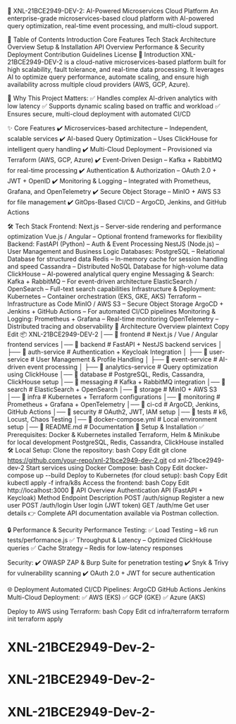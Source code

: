 🚀 XNL-21BCE2949-DEV-2: AI-Powered Microservices Cloud Platform
An enterprise-grade microservices-based cloud platform with AI-powered query optimization, real-time event processing, and multi-cloud support.

📌 Table of Contents
Introduction
Core Features
Tech Stack
Architecture Overview
Setup & Installation
API Overview
Performance & Security
Deployment
Contribution Guidelines
License
🔹 Introduction
XNL-21BCE2949-DEV-2 is a cloud-native microservices-based platform built for high scalability, fault tolerance, and real-time data processing. It leverages AI to optimize query performance, automate scaling, and ensure high availability across multiple cloud providers (AWS, GCP, Azure).

🌟 Why This Project Matters:
✅ Handles complex AI-driven analytics with low latency
✅ Supports dynamic scaling based on traffic and workload
✅ Ensures secure, multi-cloud deployment with automated CI/CD

✨ Core Features
✔️ Microservices-based architecture – Independent, scalable services
✔️ AI-based Query Optimization – Uses ClickHouse for intelligent query handling
✔️ Multi-Cloud Deployment – Provisioned via Terraform (AWS, GCP, Azure)
✔️ Event-Driven Design – Kafka + RabbitMQ for real-time processing
✔️ Authentication & Authorization – OAuth 2.0 + JWT + OpenID
✔️ Monitoring & Logging – Integrated with Prometheus, Grafana, and OpenTelemetry
✔️ Secure Object Storage – MinIO + AWS S3 for file management
✔️ GitOps-Based CI/CD – ArgoCD, Jenkins, and GitHub Actions

🛠 Tech Stack
Frontend:
Next.js – Server-side rendering and performance optimization
Vue.js / Angular – Optional frontend frameworks for flexibility
Backend:
FastAPI (Python) – Auth & Event Processing
NestJS (Node.js) – User Management and Business Logic
Databases:
PostgreSQL – Relational Database for structured data
Redis – In-memory cache for session handling and speed
Cassandra – Distributed NoSQL Database for high-volume data
ClickHouse – AI-powered analytical query engine
Messaging & Search:
Kafka + RabbitMQ – For event-driven architecture
ElasticSearch / OpenSearch – Full-text search capabilities
Infrastructure & Deployment:
Kubernetes – Container orchestration (EKS, GKE, AKS)
Terraform – Infrastructure as Code
MinIO / AWS S3 – Secure Object Storage
ArgoCD + Jenkins + GitHub Actions – For automated CI/CD pipelines
Monitoring & Logging:
Prometheus + Grafana – Real-time monitoring
OpenTelemetry – Distributed tracing and observability
📂 Architecture Overview
plaintext
Copy
Edit
📦 XNL-21BCE2949-DEV-2
│── 📁 frontend               # Next.js / Vue / Angular frontend services
│── 📁 backend                # FastAPI + NestJS backend services
│   ├── 📁 auth-service       # Authentication + Keycloak Integration
│   ├── 📁 user-service       # User Management & Profile Handling
│   ├── 📁 event-service      # AI-driven event processing
│   ├── 📁 analytics-service  # Query optimization using ClickHouse
│── 📁 database               # PostgreSQL, Redis, Cassandra, ClickHouse setup
│── 📁 messaging              # Kafka + RabbitMQ integration
│── 📁 search                 # ElasticSearch + OpenSearch
│── 📁 storage                # MinIO + AWS S3
│── 📁 infra                  # Kubernetes + Terraform configurations
│── 📁 monitoring             # Prometheus + Grafana + OpenTelemetry
│── 📁 ci-cd                  # ArgoCD, Jenkins, GitHub Actions
│── 📁 security               # OAuth2, JWT, IAM setup
│── 📁 tests                  # k6, Locust, Chaos Testing
│── 📄 docker-compose.yml     # Local environment setup
│── 📄 README.md              # Documentation
🚀 Setup & Installation
✅ Prerequisites:
Docker & Kubernetes installed
Terraform, Helm & Minikube for local development
PostgreSQL, Redis, Cassandra, ClickHouse installed
🛠 Local Setup:
Clone the repository:
bash
Copy
Edit
git clone https://github.com/your-repo/xnl-21bce2949-dev-2.git
cd xnl-21bce2949-dev-2
Start services using Docker Compose:
bash
Copy
Edit
docker-compose up --build
Deploy to Kubernetes (for cloud setup):
bash
Copy
Edit
kubectl apply -f infra/k8s
Access the frontend:
bash
Copy
Edit
http://localhost:3000
📡 API Overview
Authentication API (FastAPI + Keycloak)
Method	Endpoint	Description
POST	/auth/signup	Register a new user
POST	/auth/login	User login (JWT token)
GET	/auth/me	Get user details
👉 Complete API documentation available via Postman collection.

🔒 Performance & Security
Performance Testing:
✅ Load Testing – k6 run tests/performance.js
✅ Throughput & Latency – Optimized ClickHouse queries
✅ Cache Strategy – Redis for low-latency responses

Security:
✔️ OWASP ZAP & Burp Suite for penetration testing
✔️ Snyk & Trivy for vulnerability scanning
✔️ OAuth 2.0 + JWT for secure authentication

🌐 Deployment
Automated CI/CD Pipelines:
ArgoCD
GitHub Actions
Jenkins
Multi-Cloud Deployment:
✅ AWS (EKS)
✅ GCP (GKE)
✅ Azure (AKS)

Deploy to AWS using Terraform:
bash
Copy
Edit
cd infra/terraform
terraform init
terraform apply
# XNL-21BCE2949-Dev-2-
# XNL-21BCE2949-Dev-2-
# XNL-21BCE2949-Dev-2-
